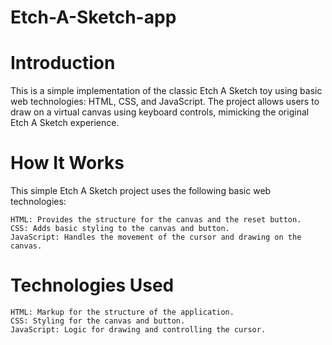 # Etch-A-Sketch-app

# Introduction

This is a simple implementation of the classic Etch A Sketch toy using basic web technologies: HTML, CSS, and JavaScript. The project allows users to draw on a virtual canvas using keyboard controls, mimicking the original Etch A Sketch experience.

# How It Works

This simple Etch A Sketch project uses the following basic web technologies:

    HTML: Provides the structure for the canvas and the reset button.
    CSS: Adds basic styling to the canvas and button.
    JavaScript: Handles the movement of the cursor and drawing on the canvas.


# Technologies Used

    HTML: Markup for the structure of the application.
    CSS: Styling for the canvas and button.
    JavaScript: Logic for drawing and controlling the cursor.